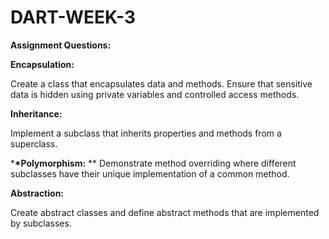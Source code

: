 # DART-WEEK-3

**Assignment Questions:**

**Encapsulation:**

Create a class that encapsulates data and methods.
Ensure that sensitive data is hidden using private variables and controlled access methods.

**Inheritance:**

Implement a subclass that inherits properties and methods from a superclass.

\***\*Polymorphism:**
\*\*
Demonstrate method overriding where different subclasses have their unique implementation of a common method.

**Abstraction:**

Create abstract classes and define abstract methods that are implemented by subclasses.
